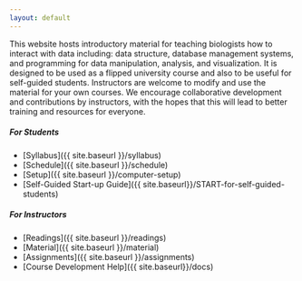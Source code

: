 ```yaml
---
layout: default
---
```


This website hosts introductory material for teaching biologists how to interact
with data including: data structure, database management systems, and
programming for data manipulation, analysis, and visualization. It is designed
to be used as a flipped university course and also to be useful for self-guided
students. Instructors are welcome to modify and use the material for your own 
courses. We encourage collaborative development and contributions by 
instructors, with the hopes that this will lead to better training and resources 
for everyone. 

##### For Students
* [Syllabus]({{ site.baseurl }}/syllabus)
* [Schedule]({{ site.baseurl }}/schedule)
* [Setup]({{ site.baseurl }}/computer-setup)
* [Self-Guided Start-up Guide]({{ site.baseurl}}/START-for-self-guided-students)

##### For Instructors
* [Readings]({{ site.baseurl }}/readings)
* [Material]({{ site.baseurl }}/material)
* [Assignments]({{ site.baseurl }}/assignments)
* [Course Development Help]({{ site.baseurl}}/docs)

